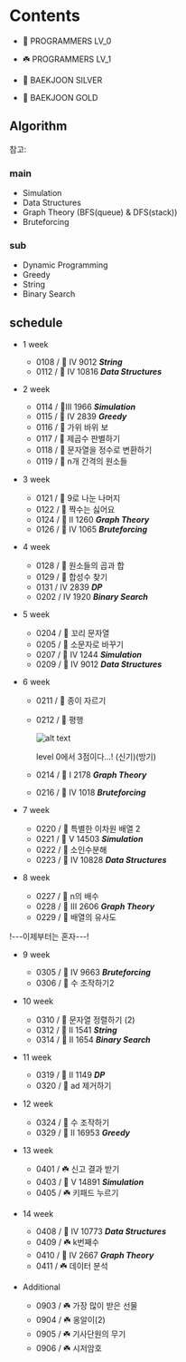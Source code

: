 # Contents

* 🌱 PROGRAMMERS LV_0
* ☘️ PROGRAMMERS LV_1

* 🥈 BAEKJOON SILVER
* 🥇 BAEKJOON GOLD

## Algorithm

참고: <!-- https://myeongmy.tistory.com/55 -->

### main

* Simulation
* Data Structures
* Graph Theory (BFS(queue) & DFS(stack))
* Bruteforcing

### sub

* Dynamic Programming
* Greedy
* String
* Binary Search

## schedule

* 1 week
  * 0108 / 🥈 IV 9012  ***String***
  * 0112 / 🥈 IV 10816  ***Data Structures***

* 2 week
  * 0114 / 🥈III 1966  ***Simulation***
  * 0115 / 🥈 IV 2839  ***Greedy***
  * 0116 / 🌱 가위 바위 보
  * 0117 / 🌱 제곱수 판별하기
  * 0118 / 🌱 문자열을 정수로 변환하기
  * 0119 / 🌱 n개 간격의 원소들

* 3 week
  * 0121 / 🌱 9로 나눈 나머지
  * 0122 / 🌱 짝수는 싫어요
  * 0124 / 🥈 II 1260  ***Graph Theory***
  * 0126 / 🥈 IV 1065  ***Bruteforcing***

* 4 week
  * 0128 / 🌱 원소들의 곱과 합
  * 0129 / 🌱 합성수 찾기
  * 0131 / IV 2839  ***DP***
  * 0202 / IV 1920  ***Binary Search***

* 5 week
  * 0204 / 🌱 꼬리 문자열
  * 0205 / 🌱 소문자로 바꾸기
  * 0207 / 🥈 IV 1244  ***Simulation***
  * 0209 / 🥈 IV 9012  ***Data Structures***

* 6 week
  * 0211 / 🌱 종이 자르기
  * 0212 / 🌱 평행

    ![alt text](programmers_평행.png)

    level 0에서 3점이다...! (신기)(방기)

  * 0214 / 🥈 I 2178  ***Graph Theory***
  * 0216 / 🥈 IV 1018  ***Bruteforcing***

* 7 week
  * 0220 / 🌱 특별한 이차원 배열 2
  * 0221 / 🥇 V 14503 ***Simulation***
  * 0222 / 🌱 소인수분해
  * 0223 / 🥈 IV 10828 ***Data Structures***

* 8 week
  * 0227 / 🌱 n의 배수
  * 0228 / 🥈 III 2606 ***Graph Theory***
  * 0229 / 🌱 배열의 유사도

!---이제부터는 혼자---!

* 9 week
  * 0305 / 🥇 IV 9663 ***Bruteforcing***
  * 0306 / 🌱 수 조작하기2

* 10 week
  * 0310 / 🌱 문자열 정렬하기 (2)
  * 0312 / 🥈 II 1541 ***String***
  * 0314 / 🥈 II 1654 ***Binary Search***

* 11 week
  * 0319 / 🥈 II 1149 ***DP***
  * 0320 / 🌱 ad 제거하기

* 12 week
  * 0324 / 🌱 수 조작하기
  * 0329 / 🥈 II 16953 ***Greedy***

* 13 week
  * 0401 / ☘️ 신고 결과 받기
  * 0403 / 🥇 V 14891 ***Simulation***
  * 0405 / ☘️ 키패드 누르기

* 14 week
  * 0408 / 🥈 IV 10773 ***Data Structures***
  * 0409 / ☘️ k번째수
  * 0410 / 🥈 IV 2667 ***Graph Theory***
  * 0411 / ☘️ 데이터 분석

* Additional
  * 0903 / ☘️ 가장 많이 받은 선물
  * 0904 / ☘️ 옹알이(2)
  * 0905 / ☘️ 기사단원의 무기
  * 0906 / ☘️ 시저암호

